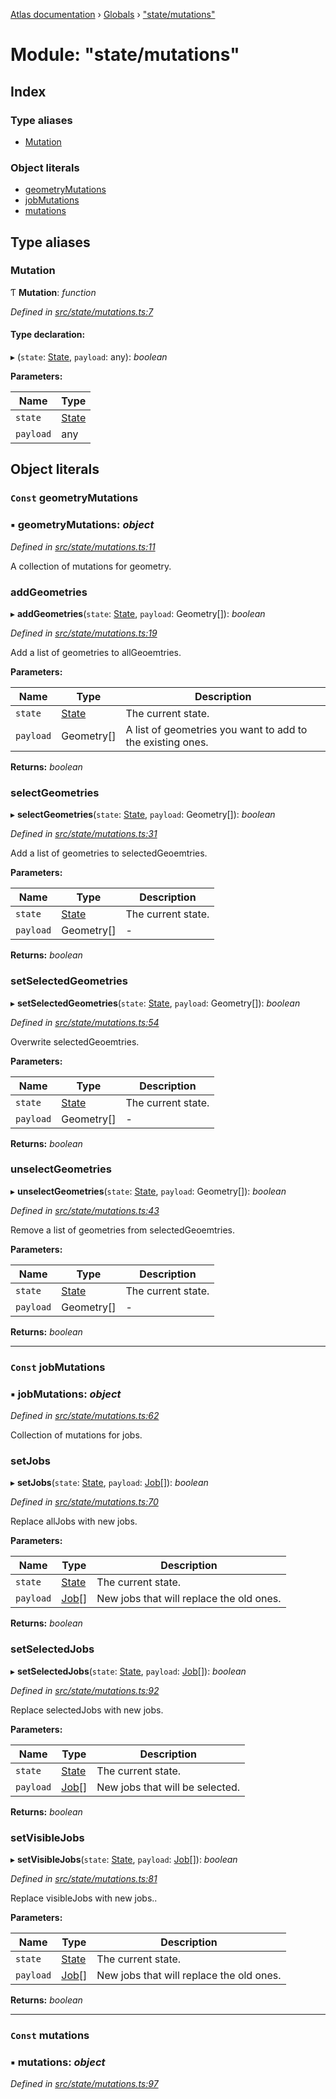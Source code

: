 [Atlas documentation](../README.md) › [Globals](../globals.md) › ["state/mutations"](_state_mutations_.md)

# Module: "state/mutations"

## Index

### Type aliases

* [Mutation](_state_mutations_.md#mutation)

### Object literals

* [geometryMutations](_state_mutations_.md#const-geometrymutations)
* [jobMutations](_state_mutations_.md#const-jobmutations)
* [mutations](_state_mutations_.md#const-mutations)

## Type aliases

###  Mutation

Ƭ **Mutation**: *function*

*Defined in [src/state/mutations.ts:7](https://github.com/chronark/atlas/blob/f950874/src/state/mutations.ts#L7)*

#### Type declaration:

▸ (`state`: [State](_state_store_.md#state), `payload`: any): *boolean*

**Parameters:**

Name | Type |
------ | ------ |
`state` | [State](_state_store_.md#state) |
`payload` | any |

## Object literals

### `Const` geometryMutations

### ▪ **geometryMutations**: *object*

*Defined in [src/state/mutations.ts:11](https://github.com/chronark/atlas/blob/f950874/src/state/mutations.ts#L11)*

A collection of mutations for geometry.

###  addGeometries

▸ **addGeometries**(`state`: [State](_state_store_.md#state), `payload`: Geometry[]): *boolean*

*Defined in [src/state/mutations.ts:19](https://github.com/chronark/atlas/blob/f950874/src/state/mutations.ts#L19)*

Add a list of geometries to allGeoemtries.

**Parameters:**

Name | Type | Description |
------ | ------ | ------ |
`state` | [State](_state_store_.md#state) | The current state. |
`payload` | Geometry[] | A list of geometries you want to add to the existing ones. |

**Returns:** *boolean*

###  selectGeometries

▸ **selectGeometries**(`state`: [State](_state_store_.md#state), `payload`: Geometry[]): *boolean*

*Defined in [src/state/mutations.ts:31](https://github.com/chronark/atlas/blob/f950874/src/state/mutations.ts#L31)*

Add a list of geometries to selectedGeoemtries.

**Parameters:**

Name | Type | Description |
------ | ------ | ------ |
`state` | [State](_state_store_.md#state) | The current state. |
`payload` | Geometry[] | - |

**Returns:** *boolean*

###  setSelectedGeometries

▸ **setSelectedGeometries**(`state`: [State](_state_store_.md#state), `payload`: Geometry[]): *boolean*

*Defined in [src/state/mutations.ts:54](https://github.com/chronark/atlas/blob/f950874/src/state/mutations.ts#L54)*

Overwrite selectedGeoemtries.

**Parameters:**

Name | Type | Description |
------ | ------ | ------ |
`state` | [State](_state_store_.md#state) | The current state. |
`payload` | Geometry[] | - |

**Returns:** *boolean*

###  unselectGeometries

▸ **unselectGeometries**(`state`: [State](_state_store_.md#state), `payload`: Geometry[]): *boolean*

*Defined in [src/state/mutations.ts:43](https://github.com/chronark/atlas/blob/f950874/src/state/mutations.ts#L43)*

Remove a list of geometries from selectedGeoemtries.

**Parameters:**

Name | Type | Description |
------ | ------ | ------ |
`state` | [State](_state_store_.md#state) | The current state. |
`payload` | Geometry[] | - |

**Returns:** *boolean*

___

### `Const` jobMutations

### ▪ **jobMutations**: *object*

*Defined in [src/state/mutations.ts:62](https://github.com/chronark/atlas/blob/f950874/src/state/mutations.ts#L62)*

Collection of mutations for jobs.

###  setJobs

▸ **setJobs**(`state`: [State](_state_store_.md#state), `payload`: [Job](../interfaces/_types_customtypes_.job.md)[]): *boolean*

*Defined in [src/state/mutations.ts:70](https://github.com/chronark/atlas/blob/f950874/src/state/mutations.ts#L70)*

Replace allJobs with new jobs.

**Parameters:**

Name | Type | Description |
------ | ------ | ------ |
`state` | [State](_state_store_.md#state) | The current state. |
`payload` | [Job](../interfaces/_types_customtypes_.job.md)[] | New jobs that will replace the old ones. |

**Returns:** *boolean*

###  setSelectedJobs

▸ **setSelectedJobs**(`state`: [State](_state_store_.md#state), `payload`: [Job](../interfaces/_types_customtypes_.job.md)[]): *boolean*

*Defined in [src/state/mutations.ts:92](https://github.com/chronark/atlas/blob/f950874/src/state/mutations.ts#L92)*

Replace selectedJobs with new jobs.

**Parameters:**

Name | Type | Description |
------ | ------ | ------ |
`state` | [State](_state_store_.md#state) | The current state. |
`payload` | [Job](../interfaces/_types_customtypes_.job.md)[] | New jobs that will be selected. |

**Returns:** *boolean*

###  setVisibleJobs

▸ **setVisibleJobs**(`state`: [State](_state_store_.md#state), `payload`: [Job](../interfaces/_types_customtypes_.job.md)[]): *boolean*

*Defined in [src/state/mutations.ts:81](https://github.com/chronark/atlas/blob/f950874/src/state/mutations.ts#L81)*

Replace visibleJobs with new jobs..

**Parameters:**

Name | Type | Description |
------ | ------ | ------ |
`state` | [State](_state_store_.md#state) | The current state. |
`payload` | [Job](../interfaces/_types_customtypes_.job.md)[] | New jobs that will replace the old ones. |

**Returns:** *boolean*

___

### `Const` mutations

### ▪ **mutations**: *object*

*Defined in [src/state/mutations.ts:97](https://github.com/chronark/atlas/blob/f950874/src/state/mutations.ts#L97)*

